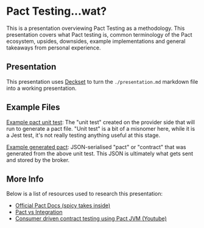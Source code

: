 # Pact Testing...wat?

This is a presentation overviewing Pact Testing as a methodology. This presentation covers what Pact testing is, common terminology of the Pact ecosystem, upsides, downsides, example implementations and general takeaways from personal experience.

## Presentation

This presentation uses [Deckset](https://www.deckset.com/) to turn the `./presentation.md` markdown file into a working presentation. 

## Example Files

[Example pact unit test](example-files/example-js-consumer-generation-user-test.js): The "unit test" created on the provider side that will run to generate a pact file. "Unit test" is a bit of a misnomer here, while it is a Jest test, it's not really testing anything useful at this stage.

[Example generated pact](example-files/example-pact-file.json): JSON-serialised "pact" or "contract" that was generated from the above unit test. This JSON is ultimately what gets sent and stored by the broker.

## More Info

Below is a list of resources used to research this presentation:

 - [Official Pact Docs (spicy takes inside)](https://docs.pact.io/)
 - [Pact vs Integration](http://io.itv.com/scala-pact/articles/pact-vs-integration.html) 
 - [Consumer driven contract testing using Pact JVM (Youtube)](https://www.youtube.com/watch?v=F-IUh0M-pu8)


